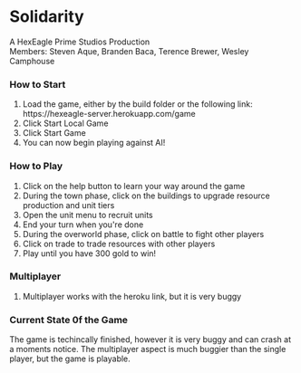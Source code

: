 # Solidarity
A HexEagle Prime Studios Production 
<br>
Members: Steven Aque, Branden Baca, Terence Brewer, Wesley Camphouse
### How to Start
<ol>
<li>Load the game, either by the build folder or the following link: https://hexeagle-server.herokuapp.com/game</li>
<li>Click Start Local Game</li>
<li>Click Start Game</li>
<li>You can now begin playing against AI!</li>
</ol>

### How to Play
<ol>
<li>Click on the help button to learn your way around the game</li>
<li>During the town phase, click on the buildings to upgrade resource production and unit tiers</li>
<li>Open the unit menu to recruit units</li>
<li>End your turn when you're done</li>
<li>During the overworld phase, click on battle to fight other players</li>
<li>Click on trade to trade resources with other players</li>
<li>Play until you have 300 gold to win!</li>
</ol>

### Multiplayer
<ol>
<li>Multiplayer works with the heroku link, but it is very buggy</li>
</ol>

### Current State 0f the Game
The game is techincally finished, however it is very buggy and can crash at a moments notice. The multiplayer aspect is much buggier than the single player, but the game is playable.
